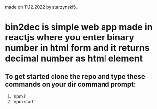 made on 11.12.2022 by starzynski5_
# bin2dec is simple web app made in reactjs where you enter binary number in html form and it returns decimal number as html element

## To get started clone the repo and type these commands on your dir command prompt:
1. 'npm i'
2. 'npm start'
